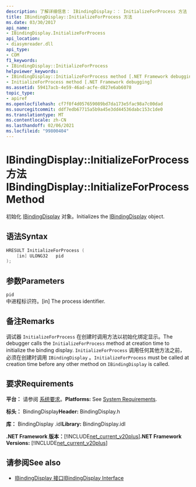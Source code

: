 ```yaml
---
description: 了解详细信息： IBindingDisplay：： InitializeForProcess 方法
title: IBindingDisplay::InitializeForProcess 方法
ms.date: 03/30/2017
api_name:
- IBindingDisplay.InitializeForProcess
api_location:
- diasymreader.dll
api_type:
- COM
f1_keywords:
- IBindingDisplay::InitializeForProcess
helpviewer_keywords:
- IBindingDisplay::InitializeForProcess method [.NET Framework debugging]
- InitializeForProcess method [.NET Framework debugging]
ms.assetid: 59417acb-4e59-46ad-acfe-d827e6ab6078
topic_type:
- apiref
ms.openlocfilehash: cf7f0f4d057659089bd7da173e5fac98a7c00dad
ms.sourcegitcommit: ddf7edb67715a5b9a45e3dd44536dabc153c1de0
ms.translationtype: MT
ms.contentlocale: zh-CN
ms.lasthandoff: 02/06/2021
ms.locfileid: "99800404"
---
```

# <a name="ibindingdisplayinitializeforprocess-method"></a><span data-ttu-id="5a63c-103">IBindingDisplay::InitializeForProcess 方法</span><span class="sxs-lookup"><span data-stu-id="5a63c-103">IBindingDisplay::InitializeForProcess Method</span></span>

<span data-ttu-id="5a63c-104">初始化 [IBindingDisplay](ibindingdisplay-interface.md) 对象。</span><span class="sxs-lookup"><span data-stu-id="5a63c-104">Initializes the [IBindingDisplay](ibindingdisplay-interface.md) object.</span></span>  
  
## <a name="syntax"></a><span data-ttu-id="5a63c-105">语法</span><span class="sxs-lookup"><span data-stu-id="5a63c-105">Syntax</span></span>  
  
```cpp  
HRESULT InitializeForProcess (  
    [in] ULONG32   pid  
);  
```  
  
## <a name="parameters"></a><span data-ttu-id="5a63c-106">参数</span><span class="sxs-lookup"><span data-stu-id="5a63c-106">Parameters</span></span>  

 `pid`  
 <span data-ttu-id="5a63c-107">中进程标识符。</span><span class="sxs-lookup"><span data-stu-id="5a63c-107">[in] The process identifier.</span></span>  
  
## <a name="remarks"></a><span data-ttu-id="5a63c-108">备注</span><span class="sxs-lookup"><span data-stu-id="5a63c-108">Remarks</span></span>  

 <span data-ttu-id="5a63c-109">调试器 `InitializeForProcess` 在创建时调用方法以初始化绑定显示。</span><span class="sxs-lookup"><span data-stu-id="5a63c-109">The debugger calls the `InitializeForProcess` method at creation time to initialize the binding display.</span></span> <span data-ttu-id="5a63c-110">`InitializeForProcess` 调用任何其他方法之前，必须在创建时调用 `IBindingDisplay` 。</span><span class="sxs-lookup"><span data-stu-id="5a63c-110">`InitializeForProcess` must be called at creation time before any other method on `IBindingDisplay` is called.</span></span>  
  
## <a name="requirements"></a><span data-ttu-id="5a63c-111">要求</span><span class="sxs-lookup"><span data-stu-id="5a63c-111">Requirements</span></span>  

 <span data-ttu-id="5a63c-112">**平台：** 请参阅 [系统要求](../../get-started/system-requirements.md)。</span><span class="sxs-lookup"><span data-stu-id="5a63c-112">**Platforms:** See [System Requirements](../../get-started/system-requirements.md).</span></span>  
  
 <span data-ttu-id="5a63c-113">**标头：** BindingDisplay</span><span class="sxs-lookup"><span data-stu-id="5a63c-113">**Header:** BindingDisplay.h</span></span>  
  
 <span data-ttu-id="5a63c-114">**库：** BindingDisplay .idl</span><span class="sxs-lookup"><span data-stu-id="5a63c-114">**Library:** BindingDisplay.idl</span></span>  
  
 <span data-ttu-id="5a63c-115">**.NET Framework 版本：**[!INCLUDE[net_current_v20plus](../../../../includes/net-current-v20plus-md.md)]</span><span class="sxs-lookup"><span data-stu-id="5a63c-115">**.NET Framework Versions:** [!INCLUDE[net_current_v20plus](../../../../includes/net-current-v20plus-md.md)]</span></span>  
  
## <a name="see-also"></a><span data-ttu-id="5a63c-116">请参阅</span><span class="sxs-lookup"><span data-stu-id="5a63c-116">See also</span></span>

- [<span data-ttu-id="5a63c-117">IBindingDisplay 接口</span><span class="sxs-lookup"><span data-stu-id="5a63c-117">IBindingDisplay Interface</span></span>](ibindingdisplay-interface.md)
